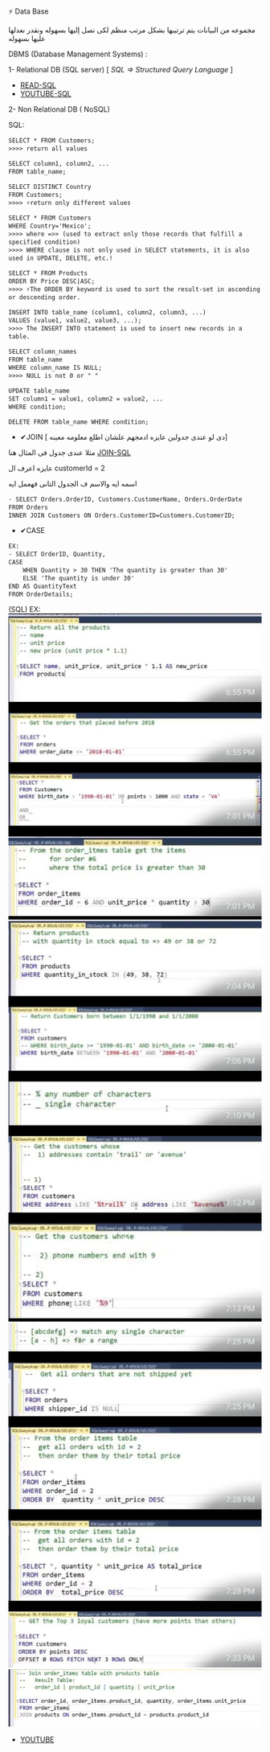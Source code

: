 ⚡ Data Base 

مجموعه من البيانات يتم ترتيبها بشكل مرتب منظم لكى نصل إليها بسهوله ونقدر نعدلها عليها بسهوله 

DBMS (Database Management Systems) :

1- Relational DB (SQL server) [ *SQL => Structured Query Language* ]
- [READ-SQL](https://www.w3schools.com/sql/)
- [YOUTUBE-SQL](https://www.youtube.com/watch?v=zpnHsWOy0RY&list=PLP9IO4UYNF0UQkBXlTMSw0CYsxv-GDkkI)

2- Non Relational DB ( NoSQL)

SQL:
```
SELECT * FROM Customers;
>>>> return all values
```
```
SELECT column1, column2, ...  
FROM table_name;
```
```
SELECT DISTINCT Country
FROM Customers;
>>>> ⚡return only different values
```
```
SELECT * FROM Customers
WHERE Country='Mexico';
>>>> where =>> (used to extract only those records that fulfill a specified condition)
>>>> WHERE clause is not only used in SELECT statements, it is also used in UPDATE, DELETE, etc.!
```
```
SELECT * FROM Products
ORDER BY Price DESC|ASC;
>>>> ⚡The ORDER BY keyword is used to sort the result-set in ascending or descending order.
```
```
INSERT INTO table_name (column1, column2, column3, ...)
VALUES (value1, value2, value3, ...);
>>>> The INSERT INTO statement is used to insert new records in a table.
```
```
SELECT column_names
FROM table_name
WHERE column_name IS NULL;
>>>> NULL is not 0 or " "
```
```
UPDATE table_name
SET column1 = value1, column2 = value2, ...
WHERE condition;
```
```
DELETE FROM table_name WHERE condition;
```
- ✔JOIN [ دى لو عندى جدولين عايزه ادمجهم علشان اطلع معلومه معينه]

 مثلا عندى جدول فى المثال هنا [JOIN-SQL](https://www.w3schools.com/sql/sql_join.asp)

   عايزه اعرف ال  customerId = 2 
   
   اسمه ايه والاسم ف الجدول التانى فهعمل ايه
```
- SELECT Orders.OrderID, Customers.CustomerName, Orders.OrderDate
FROM Orders
INNER JOIN Customers ON Orders.CustomerID=Customers.CustomerID;
```
- ✔CASE
```
EX:
- SELECT OrderID, Quantity,
CASE
    WHEN Quantity > 30 THEN 'The quantity is greater than 30'
    ELSE 'The quantity is under 30'
END AS QuantityText
FROM OrderDetails;
```

(SQL) EX:
![db1](images/db1.jpeg)
![db2](images/db2.jpeg)
![db3](images/db3.jpeg)
![db4](images/db4.jpeg)

- [YOUTUBE](https://youtu.be/N-WPYk417yE?si=CIo9C-k3mFW-TkwL)

